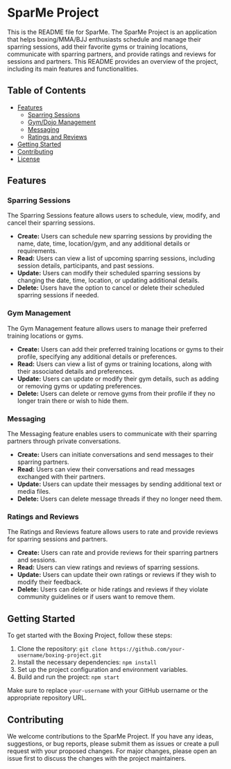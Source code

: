 # SparMe Project

This is the README file for SparMe. The SparMe Project is an application that helps boxing/MMA/BJJ enthusiasts schedule and manage their sparring sessions, add their favorite gyms or training locations, communicate with sparring partners, and provide ratings and reviews for sessions and partners. This README provides an overview of the project, including its main features and functionalities.

## Table of Contents

- [Features](#features)
  - [Sparring Sessions](#sparring-sessions)
  - [Gym/Dojo Management](#gymdojo-management)
  - [Messaging](#messaging)
  - [Ratings and Reviews](#ratings-and-reviews)
- [Getting Started](#getting-started)
- [Contributing](#contributing)
- [License](#license)

## Features

### Sparring Sessions

The Sparring Sessions feature allows users to schedule, view, modify, and cancel their sparring sessions.

- **Create:** Users can schedule new sparring sessions by providing the name, date, time, location/gym, and any additional details or requirements.
- **Read:** Users can view a list of upcoming sparring sessions, including session details, participants, and past sessions.
- **Update:** Users can modify their scheduled sparring sessions by changing the date, time, location, or updating additional details.
- **Delete:** Users have the option to cancel or delete their scheduled sparring sessions if needed.

### Gym Management

The Gym Management feature allows users to manage their preferred training locations or gyms.

- **Create:** Users can add their preferred training locations or gyms to their profile, specifying any additional details or preferences.
- **Read:** Users can view a list of gyms or training locations, along with their associated details and preferences.
- **Update:** Users can update or modify their gym details, such as adding or removing gyms or updating preferences.
- **Delete:** Users can delete or remove gyms from their profile if they no longer train there or wish to hide them.

### Messaging

The Messaging feature enables users to communicate with their sparring partners through private conversations.

- **Create:** Users can initiate conversations and send messages to their sparring partners.
- **Read:** Users can view their conversations and read messages exchanged with their partners.
- **Update:** Users can update their messages by sending additional text or media files.
- **Delete:** Users can delete message threads if they no longer need them.

### Ratings and Reviews

The Ratings and Reviews feature allows users to rate and provide reviews for sparring sessions and partners.

- **Create:** Users can rate and provide reviews for their sparring partners and sessions.
- **Read:** Users can view ratings and reviews of sparring sessions.
- **Update:** Users can update their own ratings or reviews if they wish to modify their feedback.
- **Delete:** Users can delete or hide ratings and reviews if they violate community guidelines or if users want to remove them.

## Getting Started

To get started with the Boxing Project, follow these steps:

1. Clone the repository: `git clone https://github.com/your-username/boxing-project.git`
2. Install the necessary dependencies: `npm install`
3. Set up the project configuration and environment variables.
4. Build and run the project: `npm start`

Make sure to replace `your-username` with your GitHub username or the appropriate repository URL.

## Contributing

We welcome contributions to the SparMe Project. If you have any ideas, suggestions, or bug reports, please submit them as issues or create a pull request with your proposed changes. For major changes, please open an issue first to discuss the changes with the project maintainers.

